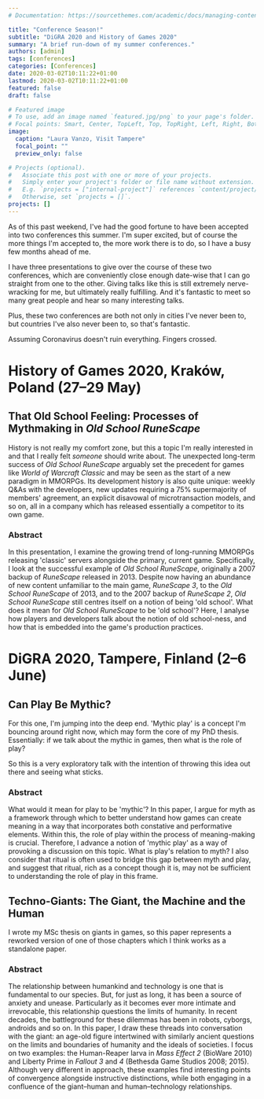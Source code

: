 ```yaml
---
# Documentation: https://sourcethemes.com/academic/docs/managing-content/

title: "Conference Season!"
subtitle: "DiGRA 2020 and History of Games 2020"
summary: "A brief run-down of my summer conferences."
authors: [admin]
tags: [conferences]
categories: [Conferences]
date: 2020-03-02T10:11:22+01:00
lastmod: 2020-03-02T10:11:22+01:00
featured: false
draft: false

# Featured image
# To use, add an image named `featured.jpg/png` to your page's folder.
# Focal points: Smart, Center, TopLeft, Top, TopRight, Left, Right, BottomLeft, Bottom, BottomRight.
image:
  caption: "Laura Vanzo, Visit Tampere"
  focal_point: ""
  preview_only: false

# Projects (optional).
#   Associate this post with one or more of your projects.
#   Simply enter your project's folder or file name without extension.
#   E.g. `projects = ["internal-project"]` references `content/project/deep-learning/index.md`.
#   Otherwise, set `projects = []`.
projects: []
---
```


As of this past weekend, I've had the good fortune to have been accepted into two conferences this summer. I'm super excited, but of course the more things I'm accepted to, the more work there is to do, so I have a busy few months ahead of me.

I have three presentations to give over the course of these two conferences, which are conveniently close enough date-wise that I can go straight from one to the other. Giving talks like this is still extremely nerve-wracking for me, but ultimately really fulfilling. And it's fantastic to meet so many great people and hear so many interesting talks.

Plus, these two conferences are both not only in cities I've never been to, but countries I've also never been to, so that's fantastic.

Assuming Coronavirus doesn't ruin everything. Fingers crossed.

# History of Games 2020, Kraków, Poland (27–29 May)

## That Old School Feeling: Processes of Mythmaking in *Old School RuneScape*

History is not really my comfort zone, but this a topic I'm really interested in and that I really felt *someone* should write about. The unexpected long-term success of *Old School RuneScape* arguably set the precedent for games like *World of Warcraft Classic* and may be seen as the start of a new paradigm in MMORPGs. Its development history is also quite unique: weekly Q&As with the developers, new updates requiring a 75% supermajority of members' agreement, an explicit disavowal of microtransaction models, and so on, all in a company which has released essentially a competitor to its own game.

### Abstract

In this presentation, I examine the growing trend of long-running MMORPGs releasing 'classic' servers alongside the primary, current game. Specifically, I look at the successful example of *Old School RuneScape*, originally a 2007 backup of *RuneScape* released in 2013. Despite now having an abundance of new content unfamiliar to the main game, *RuneScape 3*, to the *Old School RuneScape* of 2013, and to the 2007 backup of *RuneScape 2*, *Old School RuneScape* still centres itself on a notion of being 'old school'. What does it mean for *Old School RuneScape* to be 'old school'? Here, I analyse how players and developers talk about the notion of old school-ness, and how that is embedded into the game's production practices. 

# DiGRA 2020, Tampere, Finland (2–6 June)

## Can Play Be Mythic?

For this one, I'm jumping into the deep end. 'Mythic play' is a concept I'm bouncing around right now, which may form the core of my PhD thesis. Essentially: if we talk about the mythic in games, then what is the role of play?

So this is a very exploratory talk with the intention of throwing this idea out there and seeing what sticks.

### Abstract

What would it mean for play to be 'mythic'? In this paper, I argue for myth as a framework through which to better understand how games can create meaning in a way that incorporates both constative and performative elements. Within this, the role of play within the process of meaning-making is crucial. Therefore, I advance a notion of 'mythic play' as a way of provoking a discussion on this topic. What is play's relation to myth? I also consider that ritual is often used to bridge this gap between myth and play, and suggest that ritual, rich as a concept though it is, may not be sufficient to understanding the role of play in this frame.

## Techno-Giants: The Giant, the Machine and the Human

I wrote my MSc thesis on giants in games, so this paper represents a reworked version of one of those chapters which I think works as a standalone paper.

### Abstract

The relationship between humankind and technology is one that is fundamental to our species. But, for just as long, it has been a source of anxiety and unease. Particularly as it becomes ever more intimate and irrevocable, this relationship questions the limits of humanity. In recent decades, the battleground for these dilemmas has been in robots, cyborgs, androids and so on. In this paper, I draw these threads into conversation with the giant: an age-old figure intertwined with similarly ancient questions on the limits and boundaries of humanity and the ideals of societies. I focus on two examples: the Human-Reaper larva in *Mass Effect 2* (BioWare 2010) and Liberty Prime in *Fallout 3* and *4* (Bethesda Game Studios 2008; 2015). Although very different in approach, these examples find interesting points of convergence alongside instructive distinctions, while both engaging in a confluence of the giant–human and human–technology relationships.